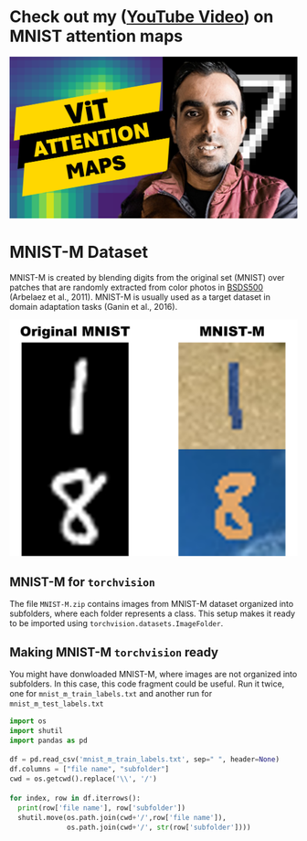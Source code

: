 # Check out my ([YouTube Video](https://youtu.be/y1ZmMcMYjkY?feature=shared)) on MNIST attention maps
[<img src="https://github.com/mashaan14/YouTube-channel/blob/main/imgs/2023-11-29-VisionTransformer-MNIST.png" />](https://youtu.be/y1ZmMcMYjkY?feature=shared)

# MNIST-M Dataset
MNIST-M is created by blending digits from the original set (MNIST) over patches that are randomly extracted from color photos in [BSDS500](https://www2.eecs.berkeley.edu/Research/Projects/CS/vision/grouping/resources.html) (Arbelaez et al., 2011). MNIST-M is usually used as a target dataset in domain adaptation tasks (Ganin et al., 2016).

<p align="center">
  <img width="1200" src="sample.png">
</p>

## MNIST-M for `torchvision`
The file `MNIST-M.zip` contains images from MNIST-M dataset organized into subfolders, where each folder represents a class. This setup makes it ready to be imported using `torchvision.datasets.ImageFolder`.

## Making MNIST-M `torchvision` ready
You might have donwloaded MNIST-M, where images are not organized into subfolders. In this case, this code fragment could be useful. Run it twice, one for `mnist_m_train_labels.txt` and another run for `mnist_m_test_labels.txt`

```python
import os
import shutil
import pandas as pd

df = pd.read_csv('mnist_m_train_labels.txt', sep=" ", header=None)
df.columns = ["file name", "subfolder"]
cwd = os.getcwd().replace('\\', '/')

for index, row in df.iterrows():
  print(row['file name'], row['subfolder'])
  shutil.move(os.path.join(cwd+'/',row['file name']), 
              os.path.join(cwd+'/', str(row['subfolder'])))
```
